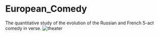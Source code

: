 # European_Comedy
The quantitative study of the evolution of the Russian and French 5-act comedy in verse.
![theater](https://user-images.githubusercontent.com/35588235/85633262-bf732780-b62d-11ea-8cb3-f777a09f8976.jpg)

